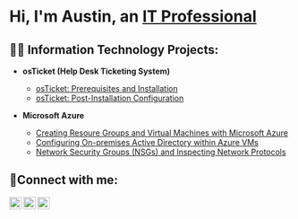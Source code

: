 <h1>Hi, I'm Austin, an <a href="https://linkedin.com/in/austin-liner-8b085016a/">IT Professional</a></h1>

<h2>👨‍💻 Information Technology Projects:</h2>

- <b>osTicket (Help Desk Ticketing System)</b>
  - [osTicket: Prerequisites and Installation](https://github.com/austinliner/osticket-prereqs)
  - [osTicket: Post-Installation Configuration](https://github.com/austinliner/osticket-post-install-configuration)

- <b>Microsoft Azure</b>
  - [Creating Resoure Groups and Virtual Machines with Microsoft Azure](https://github.com/austinliner/create-vms)
  - [Configuring On-premises Active Directory within Azure VMs](https://github.com/austinliner/configure-ad/tree/main)
  - [Network Security Groups (NSGs) and Inspecting Network Protocols](https://github.com/austinliner/azure-network-protocols/tree/main)

<h2>🤳Connect with me:</h2>

[<img align="left" alt="Josh | Twitter" width="22px" src="https://cdn.jsdelivr.net/npm/simple-icons@v3/icons/twitter.svg" />][twitter]
[<img align="left" alt="Josh | LinkedIn" width="22px" src="https://cdn.jsdelivr.net/npm/simple-icons@v3/icons/linkedin.svg" />][linkedin]
[<img align="left" alt="Josh | Instagram" width="22px" src="https://cdn.jsdelivr.net/npm/simple-icons@v3/icons/instagram.svg" />][instagram]

[twitter]: https://twitter.com/Josh
[instagram]: https://www.instagram.com/Josh
[linkedin]: https://linkedin.com/in/Josh
<!--
**austinliner/austinliner** is a ✨ _special_ ✨ repository because its `README.md` (this file) appears on your GitHub profile.

Here are some ideas to get you started:

- 🔭 I’m currently working on ...
- 🌱 I’m currently learning ...
- 👯 I’m looking to collaborate on ...
- 🤔 I’m looking for help with ...
- 💬 Ask me about ...
- 📫 How to reach me: ...
- 😄 Pronouns: ...
- ⚡ Fun fact: ...
-->
